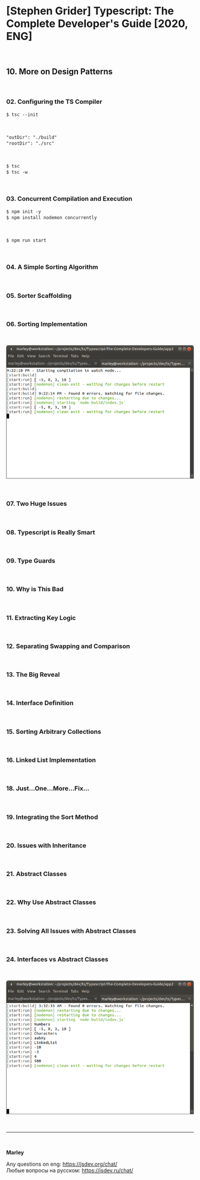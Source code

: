 # [Stephen Grider] Typescript: The Complete Developer's Guide [2020, ENG]

<br/>

## 10. More on Design Patterns

<br/>

### 02. Configuring the TS Compiler

    $ tsc --init

<br/>

```
"outDir": "./build"
"rootDir": "./src"
```

<br/>

    $ tsc
    $ tsc -w

<br/>

### 03. Concurrent Compilation and Execution

    $ npm init -y
    $ npm install nodemon concurrently

<br/>

    $ npm run start

<br/>

### 04. A Simple Sorting Algorithm

<br/>

### 05. Sorter Scaffolding

<br/>

### 06. Sorting Implementation

<br/>

![Application](/img/pic-02-01.png?raw=true)

<br/>

### 07. Two Huge Issues

<br/>

### 08. Typescript is Really Smart

<br/>

### 09. Type Guards

<br/>

### 10. Why is This Bad

<br/>

### 11. Extracting Key Logic

<br/>

### 12. Separating Swapping and Comparison

<br/>

### 13. The Big Reveal

<br/>

### 14. Interface Definition

<br/>

### 15. Sorting Arbitrary Collections

<br/>

### 16. Linked List Implementation

<br/>

### 18. Just...One...More...Fix...

<br/>

### 19. Integrating the Sort Method

<br/>

### 20. Issues with Inheritance

<br/>

### 21. Abstract Classes

<br/>

### 22. Why Use Abstract Classes

<br/>

### 23. Solving All Issues with Abstract Classes

<br/>

### 24. Interfaces vs Abstract Classes

<br/>

![Application](/img/pic-02-02.png?raw=true)

<br/>

---

<br/>

**Marley**

Any questions on eng: https://jsdev.org/chat/  
Любые вопросы на русском: https://jsdev.ru/chat/
